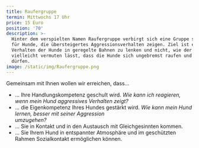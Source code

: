 ```yaml
---
title: Raufergruppe
termin: Mittwochs 17 Uhr
price: 15 Euro
position: '70'
description: >-
  Hinter dem verspielten Namen Raufergruppe verbirgt sich eine Gruppe speziell
  für Hunde, die übersteigertes Aggressionsverhalten zeigen. Ziel ist es das
  Verhalten der Hunde in geregelte Bahnen zu lenken und nicht, wie der Name
  vielleicht vermuten lässt, dass die Hunde sich ungebremst raufen und prügeln
  dürfen.
image: /static/img/Raufergruppe.png
---
```

Gemeinsam mit Ihnen wollen wir erreichen, dass…

* … Ihre Handlungskompetenz geschult wird. _Wie kann ich reagieren, wenn mein Hund aggressives Verhalten zeigt?_
* ... die Eigenkompetenz Ihres Hundes gestärkt wird. _Wie kann mein Hund lernen, besser mit seiner Aggression_\
     _umzugehen?_
* … Sie in Kontakt und in den Austausch mit Gleichgesinnten kommen.
* … Sie Ihrem Hund in entspannter Atmosphäre und im geschützten Rahmen Sozialkontakt ermöglichen können.
